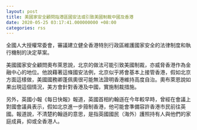 ```yaml
---
layout: post
title: 美國家安全顧問指港區國安法或引致美國制裁中國及香港
date: 2020-05-25 03:17:41.000000000 +08:00
categories: rss
---
```


全國人大授權常委會，審議建立健全香港特別行政區維護國家安全的法律制度和執行機制的決定草案。

美國國家安全顧問奧布萊恩說，北京的做法可能引致美國制裁，亦威脅香港作為金融中心的地位。他說藉著這條國安法例，北京似乎將會基本上接管香港，假如北京方面這樣做，美國國務卿蓬佩奧很可能無法證明香港維持高度自治。奧布萊恩說如果出現這個情況，美方會針對香港及中國，實施制裁措施。

另外，英國小報《每日快報》報道，英國首相約翰遜在今年較早時，曾經在會議上對國會議員表示，假如北京進一步箝制香港，他可能會準備容許香港市民前往英國。報道說，不清楚約翰遜的意思，是指英國國民（海外）護照持有人與他們的家庭成員，抑或全香港人。
